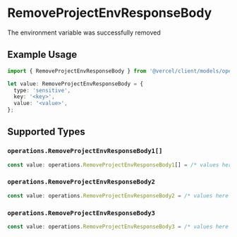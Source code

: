 # RemoveProjectEnvResponseBody

The environment variable was successfully removed

## Example Usage

```typescript
import { RemoveProjectEnvResponseBody } from '@vercel/client/models/operations';

let value: RemoveProjectEnvResponseBody = {
  type: 'sensitive',
  key: '<key>',
  value: '<value>',
};
```

## Supported Types

### `operations.RemoveProjectEnvResponseBody1[]`

```typescript
const value: operations.RemoveProjectEnvResponseBody1[] = /* values here */
```

### `operations.RemoveProjectEnvResponseBody2`

```typescript
const value: operations.RemoveProjectEnvResponseBody2 = /* values here */
```

### `operations.RemoveProjectEnvResponseBody3`

```typescript
const value: operations.RemoveProjectEnvResponseBody3 = /* values here */
```
